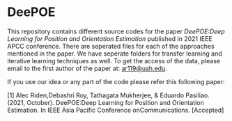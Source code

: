 # DeePOE

This repository contains different source codes for the paper *DeePOE:Deep Learning for Position and Orientation Estimation* published in 2021 IEEE APCC conference. There are seperated files for each of the approaches mentioned in the paper. We have seperate folders for transfer learning and iterative learning techniques as well. To get the access of the data, please email to the first author of the paper at: ar119@uah.edu.


If you use our idea or any part of the code please refer this following paper: 

[1] Alec Riden,Debashri Roy, Tathagata Mukherjee, & Eduardo Pasiliao. (2021, October). DeePOE:Deep Learning for Position and Orientation Estimation. In IEEE Asia Pacific Conference onCommunications. [Accepted]
